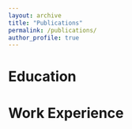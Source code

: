 ```yaml
---
layout: archive
title: "Publications"
permalink: /publications/
author_profile: true
---
```


Education
=========


Work Experience
===============
